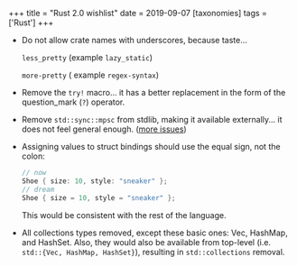 +++
title = "Rust 2.0 wishlist"
date = 2019-09-07
[taxonomies]
tags = ['Rust']
+++

- Do not allow crate names with underscores, because taste...

  `less_pretty` (example `lazy_static`)

  `more-pretty` ( example `regex-syntax`)

- Remove the `try!` macro... it has a better replacement in the form
  of the question_mark (`?`) operator.

- Remove `std::sync::mpsc` from stdlib, making it available
  externally... it does not feel general enough. ([more issues])

- Assigning values to struct bindings should use the equal sign, not
  the colon:

  ```rust
  // now
  Shoe { size: 10, style: "sneaker" };
  // dream
  Shoe { size = 10, style = "sneaker" };
  ```

  This would be consistent with the rest of the language.

- All collections types removed, except these basic ones: Vec,
  HashMap, and HashSet. Also, they would also be available from
  top-level (i.e. `std::{Vec, HashMap, HashSet}`), resulting in
  `std::collections` removal.


[more issues]: https://github.com/rust-lang/rust/pull/42397#issuecomment-315867774
